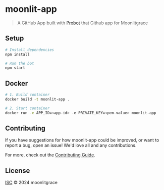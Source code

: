# moonlit-app

> A GitHub App built with [Probot](https://github.com/probot/probot) that Github app for Moonlitgrace

## Setup

```sh
# Install dependencies
npm install

# Run the bot
npm start
```

## Docker

```sh
# 1. Build container
docker build -t moonlit-app .

# 2. Start container
docker run -e APP_ID=<app-id> -e PRIVATE_KEY=<pem-value> moonlit-app
```

## Contributing

If you have suggestions for how moonlit-app could be improved, or want to report a bug, open an issue! We'd love all and any contributions.

For more, check out the [Contributing Guide](CONTRIBUTING.md).

## License

[ISC](LICENSE) © 2024 moonlitgrace
